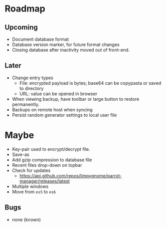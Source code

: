 # Roadmap

## Upcoming
- Document database format
- Database version marker, for future format changes
- Closing database after inactivity moved out of front-end.

## Later
- Change entry types
  - File: encrypted payload is bytes; base64 can be copypasta or saved to directory
  - URL: value can be opened in browser
- When viewing backup, have toolbar or large button to restore permanently.
- Backups on remote host when syncing
- Persist random generator settings to local user file

# Maybe
- Key-pair used to encrypt/decrypt file.
- Save-as
- Add gzip compression to database file
- Recent files drop-down on topbar
- Check for updates
    - <https://api.github.com/repos/limpygnome/parrot-manager/releases/latest>
- Multiple windows
- Move from `es5` to `es6`

## Bugs
- none (known)
